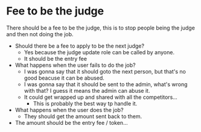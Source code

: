# Fee to be the judge

There should be a fee to be the judge, this is to stop people being the judge and then not doing the job.

- Should there be a fee to apply to be the next judge?
	- Yes because the judge update role can be called by anyone.
	- It should be the entry fee
- What happens when the user fails to do the job?
	- I was gonna say that it should goto the next person, but that's no good beacuse it can be abused.
	- I was gonna say that it should be sent to the admin, what's wrong with that? I guess it means the admin can abuse it.
	- It could get wrapped up and shared with all the competitors...
		- This is probably the best way tp handle it.
- What happens when the user does the job?
	- They should get the amount sent back to them.
- The amount should be the entry fee / token...
